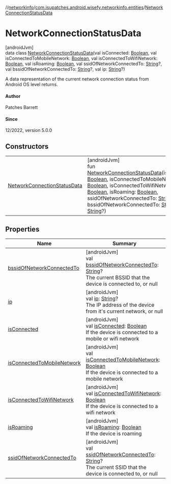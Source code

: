 //[networkinfo](../../../index.md)/[com.isupatches.android.wisefy.networkinfo.entities](../index.md)/[NetworkConnectionStatusData](index.md)

# NetworkConnectionStatusData

[androidJvm]\
data class [NetworkConnectionStatusData](index.md)(val isConnected: [Boolean](https://kotlinlang.org/api/latest/jvm/stdlib/kotlin/-boolean/index.html), val isConnectedToMobileNetwork: [Boolean](https://kotlinlang.org/api/latest/jvm/stdlib/kotlin/-boolean/index.html), val isConnectedToWifiNetwork: [Boolean](https://kotlinlang.org/api/latest/jvm/stdlib/kotlin/-boolean/index.html), val isRoaming: [Boolean](https://kotlinlang.org/api/latest/jvm/stdlib/kotlin/-boolean/index.html), val ssidOfNetworkConnectedTo: [String](https://kotlinlang.org/api/latest/jvm/stdlib/kotlin/-string/index.html)?, val bssidOfNetworkConnectedTo: [String](https://kotlinlang.org/api/latest/jvm/stdlib/kotlin/-string/index.html)?, val ip: [String](https://kotlinlang.org/api/latest/jvm/stdlib/kotlin/-string/index.html)?)

A data representation of the current network connection status from Android OS level returns.

#### Author

Patches Barrett

#### Since

12/2022, version 5.0.0

## Constructors

| | |
|---|---|
| [NetworkConnectionStatusData](-network-connection-status-data.md) | [androidJvm]<br>fun [NetworkConnectionStatusData](-network-connection-status-data.md)(isConnected: [Boolean](https://kotlinlang.org/api/latest/jvm/stdlib/kotlin/-boolean/index.html), isConnectedToMobileNetwork: [Boolean](https://kotlinlang.org/api/latest/jvm/stdlib/kotlin/-boolean/index.html), isConnectedToWifiNetwork: [Boolean](https://kotlinlang.org/api/latest/jvm/stdlib/kotlin/-boolean/index.html), isRoaming: [Boolean](https://kotlinlang.org/api/latest/jvm/stdlib/kotlin/-boolean/index.html), ssidOfNetworkConnectedTo: [String](https://kotlinlang.org/api/latest/jvm/stdlib/kotlin/-string/index.html)?, bssidOfNetworkConnectedTo: [String](https://kotlinlang.org/api/latest/jvm/stdlib/kotlin/-string/index.html)?, ip: [String](https://kotlinlang.org/api/latest/jvm/stdlib/kotlin/-string/index.html)?) |

## Properties

| Name | Summary |
|---|---|
| [bssidOfNetworkConnectedTo](bssid-of-network-connected-to.md) | [androidJvm]<br>val [bssidOfNetworkConnectedTo](bssid-of-network-connected-to.md): [String](https://kotlinlang.org/api/latest/jvm/stdlib/kotlin/-string/index.html)?<br>The current BSSID that the device is connected to, or null |
| [ip](ip.md) | [androidJvm]<br>val [ip](ip.md): [String](https://kotlinlang.org/api/latest/jvm/stdlib/kotlin/-string/index.html)?<br>The IP address of the device from it's current network, or null |
| [isConnected](is-connected.md) | [androidJvm]<br>val [isConnected](is-connected.md): [Boolean](https://kotlinlang.org/api/latest/jvm/stdlib/kotlin/-boolean/index.html)<br>If the device is connected to a mobile or wifi network |
| [isConnectedToMobileNetwork](is-connected-to-mobile-network.md) | [androidJvm]<br>val [isConnectedToMobileNetwork](is-connected-to-mobile-network.md): [Boolean](https://kotlinlang.org/api/latest/jvm/stdlib/kotlin/-boolean/index.html)<br>If the device is connected to a mobile network |
| [isConnectedToWifiNetwork](is-connected-to-wifi-network.md) | [androidJvm]<br>val [isConnectedToWifiNetwork](is-connected-to-wifi-network.md): [Boolean](https://kotlinlang.org/api/latest/jvm/stdlib/kotlin/-boolean/index.html)<br>If the device is connected to a wifi network |
| [isRoaming](is-roaming.md) | [androidJvm]<br>val [isRoaming](is-roaming.md): [Boolean](https://kotlinlang.org/api/latest/jvm/stdlib/kotlin/-boolean/index.html)<br>If the device is roaming |
| [ssidOfNetworkConnectedTo](ssid-of-network-connected-to.md) | [androidJvm]<br>val [ssidOfNetworkConnectedTo](ssid-of-network-connected-to.md): [String](https://kotlinlang.org/api/latest/jvm/stdlib/kotlin/-string/index.html)?<br>The current SSID that the device is connected to, or null |
